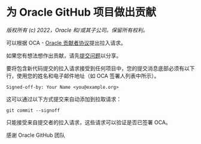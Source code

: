 # 为 Oracle GitHub 项目做出贡献

_版权所有 (c) 2022，Oracle 和/或其子公司。保留所有权利。_

可以根据 OCA - [Oracle 贡献者协议](https://www.oracle.com/technetwork/community/oca-486395.html)提出拉入请求。

如果您有想法想作出贡献，请先[提交问题](https://help.github.com/articles/creating-an-issue/)以分享。

要将包含新代码提交的拉入请求接受到任何项目中，您的提交消息底部必须有以下行，使用您的姓名和电子邮件地址（如 OCA 签署人列表中所示）。

    Signed-off-by: Your Name <you@example.org>
    

这可以通过以下方式提交来自动添加到拉取请求：

    git commit --signoff
    

只能接受来自提交者的拉入请求，这些请求可以验证是否已签署 OCA。

感谢 Oracle GitHub 团队